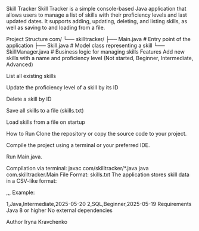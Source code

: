 Skill Tracker
Skill Tracker is a simple console-based Java application that allows users to manage a list of skills with their proficiency levels and last updated dates. It supports adding, updating, deleting, and listing skills, as well as saving to and loading from a file.

Project Structure
com/
└── skilltracker/
    ├── Main.java         # Entry point of the application
    ├── Skill.java        # Model class representing a skill
    └── SkillManager.java # Business logic for managing skills
Features
Add new skills with a name and proficiency level (Not started, Beginner, Intermediate, Advanced)

List all existing skills

Update the proficiency level of a skill by its ID

Delete a skill by ID

Save all skills to a file (skills.txt)

Load skills from a file on startup

How to Run
Clone the repository or copy the source code to your project.

Compile the project using a terminal or your preferred IDE.

Run Main.java.

Compilation via terminal:
javac com/skilltracker/*.java
java com.skilltracker.Main
File Format: skills.txt
The application stores skill data in a CSV-like format:


<id>,<skill name>,<level>,<last updated date>
Example:

1,Java,Intermediate,2025-05-20
2,SQL,Beginner,2025-05-19
Requirements
Java 8 or higher
No external dependencies

Author
Iryna Kravchenko
